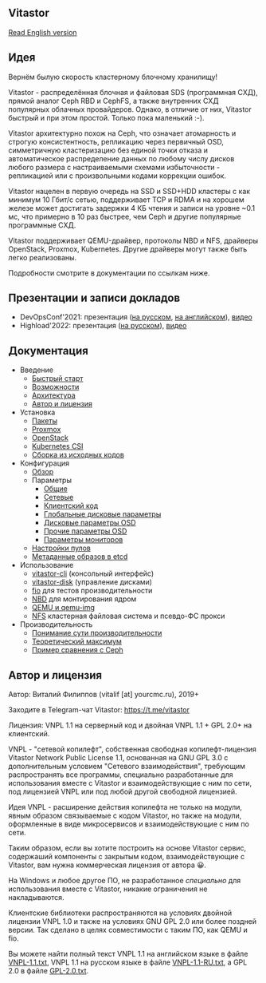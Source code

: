 ## Vitastor

[Read English version](README.md)

## Идея

Вернём былую скорость кластерному блочному хранилищу!

Vitastor - распределённая блочная и файловая SDS (программная СХД), прямой аналог Ceph RBD и CephFS,
а также внутренних СХД популярных облачных провайдеров. Однако, в отличие от них, Vitastor
быстрый и при этом простой. Только пока маленький :-).

Vitastor архитектурно похож на Ceph, что означает атомарность и строгую консистентность,
репликацию через первичный OSD, симметричную кластеризацию без единой точки отказа
и автоматическое распределение данных по любому числу дисков любого размера с настраиваемыми схемами
избыточности - репликацией или с произвольными кодами коррекции ошибок.

Vitastor нацелен в первую очередь на SSD и SSD+HDD кластеры с как минимум 10 Гбит/с сетью, поддерживает
TCP и RDMA и на хорошем железе может достигать задержки 4 КБ чтения и записи на уровне ~0.1 мс,
что примерно в 10 раз быстрее, чем Ceph и другие популярные программные СХД.

Vitastor поддерживает QEMU-драйвер, протоколы NBD и NFS, драйверы OpenStack, Proxmox, Kubernetes.
Другие драйверы могут также быть легко реализованы.

Подробности смотрите в документации по ссылкам ниже.

## Презентации и записи докладов

- DevOpsConf'2021: презентация ([на русском](https://vitastor.io/presentation/devopsconf/devopsconf.html),
  [на английском](https://vitastor.io/presentation/devopsconf/devopsconf_en.html)),
  [видео](https://vitastor.io/presentation/devopsconf/talk.webm)
- Highload'2022: презентация ([на русском](https://vitastor.io/presentation/highload/highload.html)),
  [видео](https://vitastor.io/presentation/highload/talk.webm)

## Документация

- Введение
  - [Быстрый старт](docs/intro/quickstart.ru.md)
  - [Возможности](docs/intro/features.ru.md)
  - [Архитектура](docs/intro/architecture.ru.md)
  - [Автор и лицензия](docs/intro/author.ru.md)
- Установка
  - [Пакеты](docs/installation/packages.ru.md)
  - [Proxmox](docs/installation/proxmox.ru.md)
  - [OpenStack](docs/installation/openstack.ru.md)
  - [Kubernetes CSI](docs/installation/kubernetes.ru.md)
  - [Сборка из исходных кодов](docs/installation/source.ru.md)
- Конфигурация
  - [Обзор](docs/config.ru.md)
  - Параметры
    - [Общие](docs/config/common.ru.md)
    - [Сетевые](docs/config/network.ru.md)
    - [Клиентский код](docs/config/client.en.md)
    - [Глобальные дисковые параметры](docs/config/layout-cluster.ru.md)
    - [Дисковые параметры OSD](docs/config/layout-osd.ru.md)
    - [Прочие параметры OSD](docs/config/osd.ru.md)
    - [Параметры мониторов](docs/config/monitor.ru.md)
  - [Настройки пулов](docs/config/pool.ru.md)
  - [Метаданные образов в etcd](docs/config/inode.ru.md)
- Использование
  - [vitastor-cli](docs/usage/cli.ru.md) (консольный интерфейс)
  - [vitastor-disk](docs/usage/disk.ru.md) (управление дисками)
  - [fio](docs/usage/fio.ru.md) для тестов производительности
  - [NBD](docs/usage/nbd.ru.md) для монтирования ядром
  - [QEMU и qemu-img](docs/usage/qemu.ru.md)
  - [NFS](docs/usage/nfs.ru.md) кластерная файловая система и псевдо-ФС прокси
- Производительность
  - [Понимание сути производительности](docs/performance/understanding.ru.md)
  - [Теоретический максимум](docs/performance/theoretical.ru.md)
  - [Пример сравнения с Ceph](docs/performance/comparison1.ru.md)

## Автор и лицензия

Автор: Виталий Филиппов (vitalif [at] yourcmc.ru), 2019+

Заходите в Telegram-чат Vitastor: https://t.me/vitastor

Лицензия: VNPL 1.1 на серверный код и двойная VNPL 1.1 + GPL 2.0+ на клиентский.

VNPL - "сетевой копилефт", собственная свободная копилефт-лицензия
Vitastor Network Public License 1.1, основанная на GNU GPL 3.0 с дополнительным
условием "Сетевого взаимодействия", требующим распространять все программы,
специально разработанные для использования вместе с Vitastor и взаимодействующие
с ним по сети, под лицензией VNPL или под любой другой свободной лицензией.

Идея VNPL - расширение действия копилефта не только на модули, явным образом
связываемые с кодом Vitastor, но также на модули, оформленные в виде микросервисов
и взаимодействующие с ним по сети.

Таким образом, если вы хотите построить на основе Vitastor сервис, содержаший
компоненты с закрытым кодом, взаимодействующие с Vitastor, вам нужна коммерческая
лицензия от автора 😀.

На Windows и любое другое ПО, не разработанное *специально* для использования
вместе с Vitastor, никакие ограничения не накладываются.

Клиентские библиотеки распространяются на условиях двойной лицензии VNPL 1.0
и также на условиях GNU GPL 2.0 или более поздней версии. Так сделано в целях
совместимости с таким ПО, как QEMU и fio.

Вы можете найти полный текст VNPL 1.1 на английском языке в файле [VNPL-1.1.txt](VNPL-1.1.txt),
VNPL 1.1 на русском языке в файле [VNPL-1.1-RU.txt](VNPL-1.1-RU.txt), а GPL 2.0 в файле [GPL-2.0.txt](GPL-2.0.txt).
